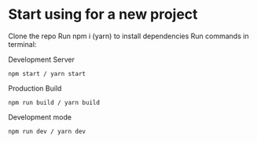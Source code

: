 # Start using for a new project
Clone the repo
Run npm i (yarn) to install dependencies
Run commands in terminal:

Development Server
```
npm start / yarn start
```
Production Build
```
npm run build / yarn build
```
Development mode
```
npm run dev / yarn dev
```
